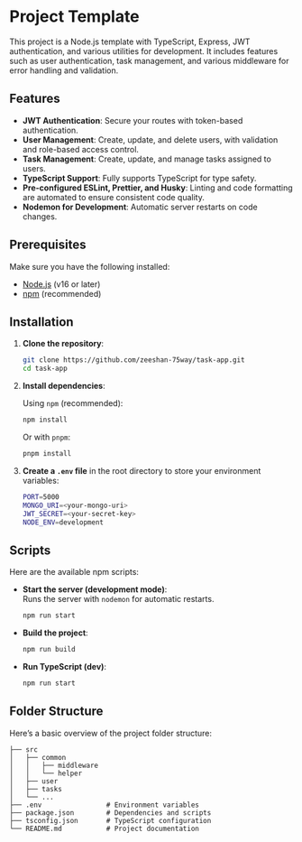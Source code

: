 # Project Template

This project is a Node.js template with TypeScript, Express, JWT authentication, and various utilities for development. It includes features such as user authentication, task management, and various middleware for error handling and validation.

## Features

- **JWT Authentication**: Secure your routes with token-based authentication.
- **User Management**: Create, update, and delete users, with validation and role-based access control.
- **Task Management**: Create, update, and manage tasks assigned to users.
- **TypeScript Support**: Fully supports TypeScript for type safety.
- **Pre-configured ESLint, Prettier, and Husky**: Linting and code formatting are automated to ensure consistent code quality.
- **Nodemon for Development**: Automatic server restarts on code changes.

## Prerequisites

Make sure you have the following installed:

- [Node.js](https://nodejs.org/en/) (v16 or later)
- [npm](https://www.npmjs.com/) (recommended)

## Installation

1.  **Clone the repository**:

    ```bash
    git clone https://github.com/zeeshan-75way/task-app.git
    cd task-app
    ```

2.  **Install dependencies**:

    Using `npm` (recommended):

    ```bash
    npm install
    ```

    Or with `pnpm`:

    ```bash
    pnpm install
    ```

3.  **Create a `.env` file** in the root directory to store your environment variables:

    ```bash
    PORT=5000
    MONGO_URI=<your-mongo-uri>
    JWT_SECRET=<your-secret-key>
    NODE_ENV=development
    ```

## Scripts

Here are the available npm scripts:

- **Start the server (development mode)**:  
  Runs the server with `nodemon` for automatic restarts.

  ```bash
  npm run start
  ```

- **Build the project**:

  ```bash
  npm run build
  ```

- **Run TypeScript (dev)**:

  ```bash
  npm run start
  ```

## Folder Structure

Here’s a basic overview of the project folder structure:

```
├── src
│   ├── common
│   │   ├── middleware
│   │   └── helper
│   ├── user
│   ├── tasks
│   └── ...
├── .env                # Environment variables
├── package.json        # Dependencies and scripts
├── tsconfig.json       # TypeScript configuration
└── README.md           # Project documentation
```
